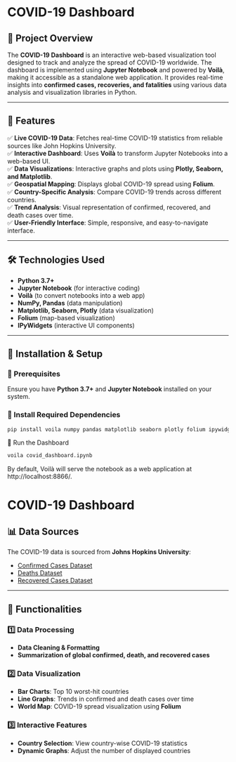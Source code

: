 # COVID-19 Dashboard  

## 📌 Project Overview  

The **COVID-19 Dashboard** is an interactive web-based visualization tool designed to track and analyze the spread of COVID-19 worldwide. The dashboard is implemented using **Jupyter Notebook** and powered by **Voilà**, making it accessible as a standalone web application. It provides real-time insights into **confirmed cases, recoveries, and fatalities** using various data analysis and visualization libraries in Python.  

---

## 🚀 Features  

✅ **Live COVID-19 Data**: Fetches real-time COVID-19 statistics from reliable sources like John Hopkins University.  
✅ **Interactive Dashboard**: Uses **Voilà** to transform Jupyter Notebooks into a web-based UI.  
✅ **Data Visualizations**: Interactive graphs and plots using **Plotly, Seaborn, and Matplotlib**.  
✅ **Geospatial Mapping**: Displays global COVID-19 spread using **Folium**.  
✅ **Country-Specific Analysis**: Compare COVID-19 trends across different countries.  
✅ **Trend Analysis**: Visual representation of confirmed, recovered, and death cases over time.  
✅ **User-Friendly Interface**: Simple, responsive, and easy-to-navigate interface.  

---

## 🛠️ Technologies Used  

- **Python 3.7+**  
- **Jupyter Notebook** (for interactive coding)  
- **Voilà** (to convert notebooks into a web app)  
- **NumPy, Pandas** (data manipulation)  
- **Matplotlib, Seaborn, Plotly** (data visualization)  
- **Folium** (map-based visualization)  
- **IPyWidgets** (interactive UI components)  

---

## 📂 Installation & Setup  

### 🔹 Prerequisites  
Ensure you have **Python 3.7+** and **Jupyter Notebook** installed on your system.  

### 🔹 Install Required Dependencies  

```sh
pip install voila numpy pandas matplotlib seaborn plotly folium ipywidgets
```

🔹 Run the Dashboard

```sh
voila covid_dashboard.ipynb
```
By default, Voilà will serve the notebook as a web application at http://localhost:8866/.

# COVID-19 Dashboard  

## 📊 Data Sources  

The COVID-19 data is sourced from **Johns Hopkins University**:  

- [Confirmed Cases Dataset](https://raw.githubusercontent.com/CSSEGISandData/COVID-19/master/csse_covid_19_data/csse_covid_19_time_series/time_series_covid19_confirmed_global.csv)  
- [Deaths Dataset](https://raw.githubusercontent.com/CSSEGISandData/COVID-19/master/csse_covid_19_data/csse_covid_19_time_series/time_series_covid19_deaths_global.csv)  
- [Recovered Cases Dataset](https://raw.githubusercontent.com/CSSEGISandData/COVID-19/master/csse_covid_19_data/csse_covid_19_time_series/time_series_covid19_recovered_global.csv)  

---

## 📌 Functionalities  

### 1️⃣ Data Processing  
- **Data Cleaning & Formatting**  
- **Summarization of global confirmed, death, and recovered cases**  

### 2️⃣ Data Visualization  
- **Bar Charts**: Top 10 worst-hit countries  
- **Line Graphs**: Trends in confirmed and death cases over time  
- **World Map**: COVID-19 spread visualization using **Folium**  

### 3️⃣ Interactive Features  
- **Country Selection**: View country-wise COVID-19 statistics  
- **Dynamic Graphs**: Adjust the number of displayed countries  


